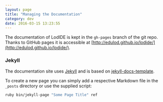 ```yaml
---
layout: page
title: "Managing the Documentation"
category: dev
date: 2016-03-15 13:23:55
---
```


The documentation of LodIDE is kept in the `gh-pages` branch of the git repo. 
Thanks to GitHub pages it is accessible at 
[http://edulod.github.io/lodide/](http://edulod.github.io/lodide/).

### Jekyll

The documentation site uses [Jekyll](http://jekyllrb.com/) and is based on 
[jekyll-docs-template](https://github.com/bruth/jekyll-docs-template).

To create a new page you can simply add a respective Markdown file in the 
`_posts` directory or use the supplied script:

```bash
ruby bin/jekyll-page "Some Page Title" ref
```

